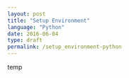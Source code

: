 ```yaml
---
layout: post
title: "Setup Environment"
language: "Python"
date: 2016-06-04
type: draft
permalink: /setup_environment-python
---
```


temp
